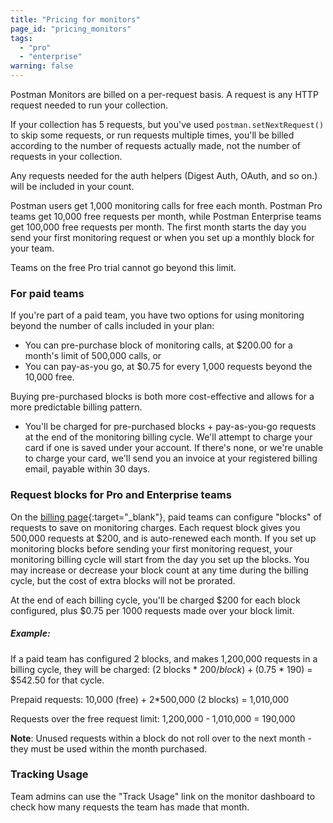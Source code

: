 ```yaml
---
title: "Pricing for monitors"
page_id: "pricing_monitors"
tags: 
  - "pro"
  - "enterprise"
warning: false
---
```


Postman Monitors are billed on a per-request basis. A request is any HTTP request needed to run your collection. 

If your collection has 5 requests, but you've used `postman.setNextRequest()` to skip some requests, or run requests multiple times, you'll be billed according to the number of requests actually made, not the number of requests in your collection. 

Any requests needed for the auth helpers (Digest Auth, OAuth, and so on.) will be included in your count.

Postman users get 1,000 monitoring calls for free each month. Postman Pro teams get 10,000 free requests per month, while Postman Enterprise teams get 100,000 free requests per month. The first month starts the day you send your first monitoring request or when you set up a monthly block for your team.

Teams on the free Pro trial cannot go beyond this limit. 

### For paid teams

If you're part of a paid team, you have two options for using monitoring beyond the number of calls included in your plan:

* You can pre-purchase block of monitoring calls, at $200.00 for a month's limit of 500,000 calls, or 
* You can pay-as-you go, at $0.75 for every 1,000 requests beyond the 10,000 free. 

Buying pre-purchased blocks is both more cost-effective and allows for a more predictable billing pattern.

*   You'll be charged for pre-purchased blocks + pay-as-you-go requests at the end of the monitoring billing cycle. We'll attempt to charge your card if one is saved under your account. If there's none, or we're unable to charge your card, we'll send you an invoice at your registered billing email, payable within 30 days.

### Request blocks for Pro and Enterprise teams

On the [billing page](https://app.getpostman.com/pay/billing){:target="_blank"}, paid teams can configure "blocks" of requests to save on monitoring charges. Each request block gives you 500,000 requests at $200, and is auto-renewed each month. If you set up monitoring blocks before sending your first monitoring request, your monitoring billing cycle will start from the day you set up the blocks. You may increase or decrease your block count at any time during the billing cycle, but the cost of extra blocks will not be prorated.

At the end of each billing cycle, you'll be charged $200 for each block configured, plus $0.75 per 1000 requests made over your block limit.

##### **Example:**

If a paid team has configured 2 blocks, and makes 1,200,000 requests in a billing cycle, they will be charged: (2 blocks * $200/block) + ($0.75 * 190) = $542.50 for that cycle.

Prepaid requests: 10,000 (free) + 2*500,000 (2 blocks) = 1,010,000

Requests over the free request limit: 1,200,000 - 1,010,000 = 190,000

**Note**: Unused requests within a block do not roll over to the next month - they must be used within the month purchased.

### Tracking Usage

Team admins can use the "Track Usage" link on the monitor dashboard to check how many requests the team has made that month.
